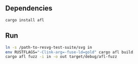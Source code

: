 ## Dependencies

```
cargo install afl
```

## Run

```bash
ln -s /path-to-resvg-test-suite/svg in
env RUSTFLAGS="-Clink-arg=-fuse-ld=gold" cargo afl build
cargo afl fuzz -i in -o out target/debug/afl-fuzz
```
